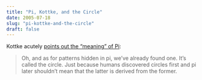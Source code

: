 ```yaml
---
title: "Pi, Kottke, and the Circle"
date: 2005-07-18
slug: "pi-kottke-and-the-circle"
draft: false
---
```

Kottke acutely [points out the “meaning” of Pi](https://kottke.org/05/07/pi-god-supercomputers):

> Oh, and as for patterns hidden in pi, we’ve already found one. It’s called the circle. Just because humans discovered circles first and pi later shouldn’t mean that the latter is derived from the former.
